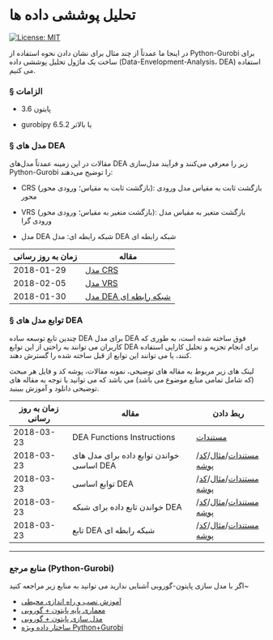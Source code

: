 # تحلیل پوششی داده ها

[![License: MIT](https://img.shields.io/badge/License-MIT-blue.svg)](https://opensource.org/licenses/MIT)<br>

در اینجا ما عمدتاً از چند مثال برای نشان دادن نحوه استفاده از Python-Gurobi برای ساخت یک ماژول تحلیل پوششی داده (Data-Envelopment-Analysis، DEA) استفاده می کنیم.

### § الزامات

-   پایتون 3.6

-   gurobipy 6.5.2 یا بالاتر

### § مدل های DEA

مقالات در این زمینه عمدتاً مدل‌های DEA زیر را معرفی می‌کنند و فرآیند مدل‌سازی Python-Gurobi را توضیح می‌دهند:

-   CRS (بازگشت ثابت به مقیاس؛ ورودی محور): بازگشت ثابت به مقیاس مدل ورودی محور

-   VRS (بازگشت متغیر به مقیاس؛ ورودی محور): بازگشت متغیر به مقیاس مدل ورودی گرا

-   مدل DEA شبکه رابطه ای: مدل DEA شبکه رابطه ای

| زمان به روز رسانی | مقاله                                                                                         |
| ----------------- | --------------------------------------------------------------------------------------------- |
| 2018-01-29        | [مدل CRS](https://github.com/wurmen/DEA/blob/master/CRS_Model/CRS%20model.md)                 |
| 2018-02-05        | [مدل VRS](https://github.com/wurmen/DEA/blob/master/VAS_Model/VRS%20model.md)                 |
| 2018-01-30        | [مدل DEA شبکه رابطه ای](https://github.com/wurmen/DEA/blob/master/Network_DEA/network_dea.md) |

### § توابع مدل های DEA

چندین تابع توسعه ساده DEA برای مدل DEA فوق ساخته شده است، به طوری که کاربران می توانند به راحتی از این توابع DEA برای انجام تجزیه و تحلیل کارایی استفاده کنند، یا می توانند این توابع از قبل ساخته شده را گسترش دهند.<br>

لینک های زیر مربوط به مقاله های توضیحی، نمونه مقالات، پوشه کد و فایل هر مبحث (که شامل تمامی منابع موضوع می باشد) می باشد که می توانید با توجه به مقاله های توضیحی دانلود و آموزش ببینید.

| زمان به روز رسانی | مقاله                                    | ربط دادن                                                                                                                                                                                                                                                                                                                                                                                                        |
| ----------------- | ---------------------------------------- | --------------------------------------------------------------------------------------------------------------------------------------------------------------------------------------------------------------------------------------------------------------------------------------------------------------------------------------------------------------------------------------------------------------- |
| 2018-03-23        | DEA Functions Instructions               | [مستندات](https://github.com/wurmen/DEA/blob/master/Functions/user's%20guide.md)                                                                                                                                                                                                                                                                                                                                |
| 2018-03-23        | خواندن توابع داده برای مدل های اساسی DEA | [مستندات](https://github.com/wurmen/DEA/blob/master/Functions/read_data_function.md)/[مثال](https://github.com/wurmen/DEA/blob/master/Functions/basic_DEA_data%26code/read_data_example.ipynb)/[کد](https://github.com/wurmen/DEA/blob/master/Functions/basic_DEA_data%26code/DEA.py)/[پوشه](https://github.com/wurmen/DEA/tree/master/Functions/basic_DEA_data%26code)                                         |
| 2018-03-23        | توابع اساسی DEA                          | [مستندات](https://github.com/wurmen/DEA/blob/master/Functions/basic_dea_functions.md)/[مثال](https://github.com/wurmen/DEA/blob/master/Functions/basic_DEA_data%26code/basic_DEA_function.ipynb)/[کد](https://github.com/wurmen/DEA/blob/master/Functions/basic_DEA_data%26code/DEA.py)/[پوشه](https://github.com/wurmen/DEA/tree/master/Functions/basic_DEA_data%26code)                                       |
| 2018-03-23        | خواندن تابع داده برای شبکه DEA           | [مستندات](https://github.com/wurmen/DEA/blob/master/Functions/read_data_for_networkDEA.md)/[مثال](https://github.com/wurmen/DEA/blob/master/Functions/network_data%26code/Read_data_for_network_DEA_function%20example.ipynb)/[کد](https://github.com/wurmen/DEA/blob/master/Functions/network_data%26code/network_function.py)/[پوشه](https://github.com/wurmen/DEA/tree/master/Functions/network_data%26code) |
| 2018-03-23        | تابع DEA شبکه رابطه ای                   | [مستندات](https://github.com/wurmen/DEA/blob/master/Functions/network_DEA_function.md)/[مثال](https://github.com/wurmen/DEA/blob/master/Functions/network_data%26code/Network_DEA_function_example.ipynb)/[کد](https://github.com/wurmen/DEA/blob/master/Functions/network_data%26code/network_function.py)/[پوشه](https://github.com/wurmen/DEA/tree/master/Functions/network_data%26code)                     |

* * *

### منابع مرجع (Python-Gurobi)

اگر با مدل سازی پایتون-گوروبی آشنایی ندارید می توانید به منابع زیر مراجعه کنید~

-   [آموزش نصب و راه اندازی محیطی](https://github.com/wurmen/Gurobi-Python/blob/master/Installation/%E5%AE%89%E8%A3%9D%E6%95%99%E5%AD%B8.md)
-   [معماری پایه پایتون + گوروبی](https://github.com/wurmen/Gurobi-Python/blob/master/python-gurobi%20%20model/Python+Gurobi%E5%9F%BA%E6%9C%AC%E6%9E%B6%E6%A7%8B.md)<br>
-   [مدل سازی پایتون + گوروبی](https://github.com/wurmen/Gurobi-Python/blob/master/python-gurobi%20%20model/Python+Gurobi%E5%BB%BA%E6%A8%A1.md)<br>
-   [ساختار داده ویژه Python+Gurobi](https://github.com/wurmen/Gurobi-Python/blob/master/python-gurobi%20%20model/Python%2BGurobi%E7%89%B9%E6%AE%8A%E8%B3%87%E6%96%99%E7%B5%90%E6%A7%8B.ipynb)
